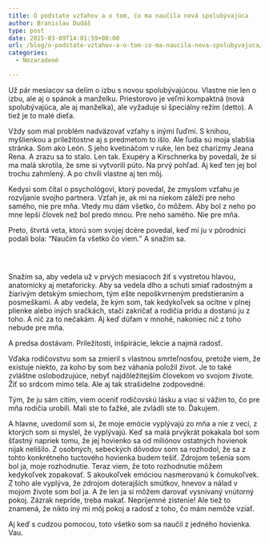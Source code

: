 ```yaml
---
title: O podstate vzťahov a o tom, čo ma naučila nová spolubývajúca
author: Branislav Dudáš
type: post
date: 2015-03-09T14:01:59+00:00
url: /blog/o-podstate-vztahov-a-o-tom-co-ma-naucila-nova-spolubyvajuca/
categories:
  - Nezaradené

---
```

Už pár mesiacov sa delím o izbu s novou spolubývajúcou. Vlastne nie len o izbu, ale aj o spánok a manželku. Priestorovo je veľmi kompaktná (nová spolubývajúca, ale aj manželka), ale vyžaduje si špeciálny režim (detto). A tiež je to malé dieťa.<!--more-->

Vždy som mal problém nadväzovať vzťahy s inými ľuďmi. S knihou, myšlienkou a príležitostne aj s predmetom to išlo. Ale ľudia sú moja slabšia stránka. Som ako León. S jeho kvetináčom v ruke, len bez charizmy Jeana Rena. A zrazu sa to stalo. Len tak. Exupéry a Kirschnerka by povedali, že si ma malá skrotila, že sme si vytvorili púto. Na prvý pohľad. Aj keď ten jej bol trochu zahmlený. A po chvíli vlastne aj ten môj.

Kedysi som čítal o psychológovi, ktorý povedal, že zmyslom vzťahu je rozvíjanie svojho partnera. Vzťah je, ak mi na niekom záleží pre neho samého, nie pre mňa. Vtedy mu dám všetko, čo môžem. Aby bol z neho po mne lepší človek než bol predo mnou. Pre neho samého. Nie pre mňa.

Preto, štvrtá veta, ktorú som svojej dcére povedal, keď mi ju v pôrodnici podali bola: “Naučím ťa všetko čo viem.” A snažím sa.

<img class=" alignleft" src="https://i1.wp.com/www.hdwallpapers-3d.com/wp-content/uploads/2014/07/father-daughter-quotes-hd-wallpaper-5.jpg?resize=640%2C429" alt="" data-recalc-dims="1" />

&nbsp;

Snažím sa, aby vedela už v prvých mesiacoch žiť s vystretou hlavou, anatomicky aj metaforicky. Aby sa vedela dlho a schuti smiať radostným a žiarivým detským smiechom, tým ešte nepoškvrneným predstieraním a posmeškami. A aby vedela, že kým som, tak kedykoľvek sa ocitne v plnej plienke alebo iných sračkách, stačí zakričať a rodičia prídu a dostanú ju z toho. A nič za to nečakám. Aj keď dúfam v mnohé, nakoniec nič z toho nebude pre mňa.

A predsa dostávam. Príležitosti, inšpirácie, lekcie a najmä radosť.

Vďaka rodičovstvu som sa zmieril s vlastnou smrteľnosťou, pretože viem, že existuje niekto, za koho by som bez váhania položil život. Je to také zvláštne oslobodzujúce, nebyť najdôležitejším človekom vo svojom živote. Žiť so srdcom mimo tela. Ale aj tak strašidelne zodpovedné.

Tým, že ju sám cítim, viem oceniť rodičovskú lásku a viac si vážim to, čo pre mňa rodičia urobili. Mali ste to ťažké, ale zvládli ste to. Ďakujem.

A hlavne, uvedomil som si, že moje emócie vyplývajú zo mňa a nie z vecí, z ktorých som si myslel, že vyplývajú. Keď sa malá prvýkrát pokakala bol som šťastný napriek tomu, že jej hovienko sa od miliónov ostatných hovienok nijak nelíšilo. Z osobných, sebeckých dôvodov som sa rozhodol, že sa z tohto konkrétneho tuctového hovienka budem tešiť. Zdrojom tešenia som bol ja, moje rozhodnutie. Teraz viem, že toto rozhodnutie môžem kedykoľvek zopakovať. S akoukoľvek emóciou nasmerovanú k čomukoľvek. Z toho ale vyplýva, že zdrojom doterajších smútkov, hnevov a nálad v mojom živote som bol ja. A že len ja si môžem darovať vysnívaný vnútorný pokoj. Zázrak nepríde, treba makať. Nepríjemné zistenie! Ale tiež to znamená, že nikto iný mi môj pokoj a radosť z toho, čo mám nemôže vziať.

Aj keď s cudzou pomocou, toto všetko som sa naučil z jedného hovienka. Vau.